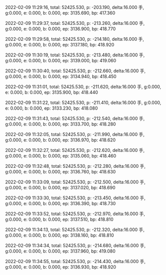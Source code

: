 2022-02-09 11:29:16, total: 52425.530, p: -203.190, delta:16.000 手, g:0.000, e: 0.000, b: 0.000, ep: 3135.690, bp: 417.360

2022-02-09 11:29:37, total: 52425.530, p: -213.260, delta:16.000 手, g:0.000, e: 0.000, b: 0.000, ep: 3136.900, bp: 418.770

2022-02-09 11:29:58, total: 52425.530, p: -214.180, delta:16.000 手, g:0.000, e: 0.000, b: 0.000, ep: 3137.180, bp: 418.920

2022-02-09 11:30:19, total: 52425.530, p: -213.480, delta:16.000 手, g:0.000, e: 0.000, b: 0.000, ep: 3139.000, bp: 419.060

2022-02-09 11:30:40, total: 52425.530, p: -212.660, delta:16.000 手, g:0.000, e: 0.000, b: 0.000, ep: 3134.940, bp: 418.450

2022-02-09 11:31:01, total: 52425.530, p: -211.620, delta:16.000 手, g:0.000, e: 0.000, b: 0.000, ep: 3135.900, bp: 418.440

2022-02-09 11:31:22, total: 52425.530, p: -211.410, delta:16.000 手, g:0.000, e: 0.000, b: 0.000, ep: 3133.230, bp: 418.080

2022-02-09 11:31:43, total: 52425.530, p: -212.540, delta:16.000 手, g:0.000, e: 0.000, b: 0.000, ep: 3133.700, bp: 418.280

2022-02-09 11:32:05, total: 52425.530, p: -211.990, delta:16.000 手, g:0.000, e: 0.000, b: 0.000, ep: 3136.970, bp: 418.620

2022-02-09 11:32:27, total: 52425.530, p: -212.620, delta:16.000 手, g:0.000, e: 0.000, b: 0.000, ep: 3135.060, bp: 418.460

2022-02-09 11:32:48, total: 52425.530, p: -212.280, delta:16.000 手, g:0.000, e: 0.000, b: 0.000, ep: 3136.760, bp: 418.630

2022-02-09 11:33:09, total: 52425.530, p: -212.500, delta:16.000 手, g:0.000, e: 0.000, b: 0.000, ep: 3137.020, bp: 418.690

2022-02-09 11:33:30, total: 52425.530, p: -213.450, delta:16.000 手, g:0.000, e: 0.000, b: 0.000, ep: 3136.390, bp: 418.730

2022-02-09 11:33:52, total: 52425.530, p: -212.970, delta:16.000 手, g:0.000, e: 0.000, b: 0.000, ep: 3137.510, bp: 418.810

2022-02-09 11:34:13, total: 52425.530, p: -212.320, delta:16.000 手, g:0.000, e: 0.000, b: 0.000, ep: 3138.160, bp: 418.810

2022-02-09 11:34:34, total: 52425.530, p: -214.680, delta:16.000 手, g:0.000, e: 0.000, b: 0.000, ep: 3137.960, bp: 419.080

2022-02-09 11:34:55, total: 52425.530, p: -214.430, delta:16.000 手, g:0.000, e: 0.000, b: 0.000, ep: 3136.930, bp: 418.920
